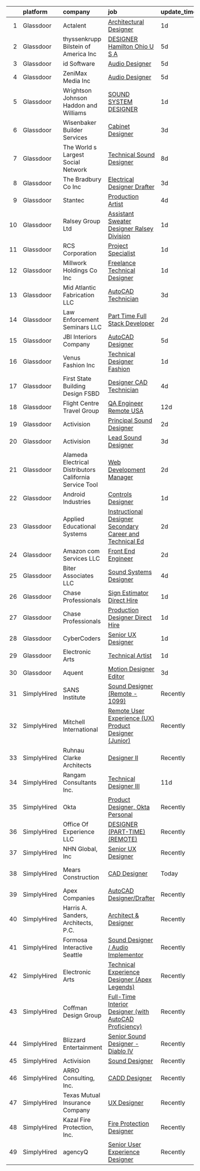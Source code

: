 

|    | platform    | company                                                   | job                                                                                                                                                                                                                                                                                                                                                                                                                                                                                                                                                                                                                                                                                                                                                                                                                                                                                                                                                                                                                                                                                                                                                                                                                                                                                                                                                                           | update_time   | location                  |
|---:|:------------|:----------------------------------------------------------|:------------------------------------------------------------------------------------------------------------------------------------------------------------------------------------------------------------------------------------------------------------------------------------------------------------------------------------------------------------------------------------------------------------------------------------------------------------------------------------------------------------------------------------------------------------------------------------------------------------------------------------------------------------------------------------------------------------------------------------------------------------------------------------------------------------------------------------------------------------------------------------------------------------------------------------------------------------------------------------------------------------------------------------------------------------------------------------------------------------------------------------------------------------------------------------------------------------------------------------------------------------------------------------------------------------------------------------------------------------------------------|:--------------|:--------------------------|
|  1 | Glassdoor   | Actalent                                                  | [Architectural Designer](https://www.glassdoor.com/partner/jobListing.htm?pos=112&ao=1110586&s=58&guid=000001819ec562f18621dd0c7aa220ae&src=GD_JOB_AD&t=SR&vt=w&ea=1&cs=1_6025b270&cb=1656226145440&jobListingId=1007962894117&cpc=47CFDC01B3F81FAC&jrtk=3-0-1g6fcaooqkhoo801-1g6fcaopairma800-ad431dc4e4bdfb07--6NYlbfkN0ChYVx_I3yfZ_JDY3EFoivtqvi_stwnZ_kRt8Dowt_l_d1ydueao4NE-oUleRJ4yhgo23-QWX8_WmMrbySXwgMoqKkplbQNahIhAcwK2WBd0OX02Q5XoSHEXkdzLXo58PKJBu_5owtkaAmEN9dtW22VGz6T11pEZSYJ_HtV0nQE9Z8C4Zec52KyHLjG4RGzvrRwxxCR11m24IM1rXLbkiNZLl_3ulJpfO_3DljtPdvm745GGFtDDq93qqsI-fXvf0WSF-v09hOMz1jTWxaVtk6mlRzvVKdqHbZIRUSaWxkc9ZyYNlc7_t9dyo4m2NfdBrLIMFkJQxBit7ccbBzwCq6Fe9WuXw6PiyM_ALS5CfI7Dxse4Ily16fmxlyXfvHsEKqCDCg_eVsJRwpM7GCAtIhQMoHh3ZV_KWRibIFj2HDkzJZqilYB5GCzQXJu0UOySx9eNUyfq1J42pAIqjek_bqiL4sJp1HeoL1GTvvThcRJqDYy_sK_llBSDXxLJJIhfTvyvxPcZePAMj0gEUpz2PHRArGsfQJQ3Gc3OD8MmzXgGcbIjrGNNOMt-mYiSAIs-0AOAQfFepPKlvbQOymN4LAZ0sKCZl7EwSJ8FyeUzVTCmYXe2EbJUk_-vX5acHmJS2Ka1LQrVHrcyuuPUc2JMLPHPiZ1fv3XDVXk3hxM4_KrGtiFBAWJqDFvH3WOBaiDZ0L5zOYKkWtX0w-prkXGP3QArG55GEh0ZVm_T-QpQEPynzxlqiwuEp17DljMf6Xac-2pevbm27gWvzfRouWNzJXWfXlUfXe5eWulZlYfjPL9PZd-2rSdm_lJObI3U_WC5wftCBL1O3K5Clnz7iL9pLuIYxU484_wHfBPVpX7RV-RelUmTOnJ1rTv2zOiUc8LB1nUMkRoMt67x8WkXX5pMSEaloy737LG-l4BB_ocbVejQQjz0M8e_GWKLYmQdPHG7F4dh6qh1h_JFYkccXiOBjga2dRmBWZqWpybQ0XKUFTkng%3D%3D) | 1d            | White Plains, NY          |
|  2 | Glassdoor   | thyssenkrupp Bilstein of America Inc                      | [DESIGNER   Hamilton  Ohio U S A ](https://www.glassdoor.com/partner/jobListing.htm?pos=108&ao=1110586&s=58&guid=000001819ec562f18621dd0c7aa220ae&src=GD_JOB_AD&t=SR&vt=w&cs=1_60043a2e&cb=1656226145439&jobListingId=1007951763032&cpc=8795CF9063CD573D&jrtk=3-0-1g6fcaooqkhoo801-1g6fcaopairma800-8d7c7f1b055ef9ed--6NYlbfkN0ClPgrPR15tYMAn0mnJZRyRx1JiFYBffn-OgYnf0xMlyfX00f5xXoqF8NzdwvtnbbY4SE0Zk0LTkmgeL7oYx1fWCxzeRHr08y0_LrUPE2Iaae__DqLtm6BIrvGPVPhypkdjuGkjgQ0IY55DozqlqGL0dqk-94eTLXiA7jQpXNRXVR8JXnsvn_zplqAIc6De6kVphR92xO1wxZKg9bvkDjfvlIXtDM2F-7XmUCICat_HJKLSL_hLVL0Dh3V4hvTBm_bikMW4OhinfEJSuMtI-3ZjS78-J2OxnI6Dmo3sM07vUilmVuu9_MULz_hkXe_hQ0v8J4408bkyQG3Oil03QfLNw0PryAOTbJ-gg10YkWv9KHUILN0ZwSX4ghLn4OBZjjmtqtsT7QbPl8iEVLyzg5tLrrr4Z6JaA0dHwSjySufxKHpg0Y24x1nEHLeNkrvSFWojvTK4QsPpzh-6fE_vyp-zYxySPCRdO4hBw5i5TQNPUhflX-oL7_jx7Nbdh1vR3exdos4GaxK_VbgllRbVXKYoirDCtEdbrkF-XkBkSnKMvz3IvhSKqsrgtUvb_c_4e24%3D)                                                                                                                                                                                                                                                                                                                                                                                                                                          | 5d            | Hamilton, OH              |
|  3 | Glassdoor   | id Software                                               | [Audio Designer](https://www.glassdoor.com/partner/jobListing.htm?pos=123&ao=1136043&s=58&guid=000001819ec562f18621dd0c7aa220ae&src=GD_JOB_AD&t=SR&vt=w&cs=1_2d814a4b&cb=1656226145441&jobListingId=1007951566564&jrtk=3-0-1g6fcaooqkhoo801-1g6fcaopairma800-1d16e9cbfe861356-)                                                                                                                                                                                                                                                                                                                                                                                                                                                                                                                                                                                                                                                                                                                                                                                                                                                                                                                                                                                                                                                                                               | 5d            | Dallas, TX                |
|  4 | Glassdoor   | ZeniMax Media Inc                                         | [Audio Designer](https://www.glassdoor.com/partner/jobListing.htm?pos=121&ao=1136043&s=58&guid=000001819ec562f18621dd0c7aa220ae&src=GD_JOB_AD&t=SR&vt=w&cs=1_6e27d68a&cb=1656226145441&jobListingId=1007952605702&jrtk=3-0-1g6fcaooqkhoo801-1g6fcaopairma800-25d1097e1aec9875-)                                                                                                                                                                                                                                                                                                                                                                                                                                                                                                                                                                                                                                                                                                                                                                                                                                                                                                                                                                                                                                                                                               | 5d            | Dallas, TX                |
|  5 | Glassdoor   | Wrightson  Johnson  Haddon  and Williams                  | [SOUND SYSTEM DESIGNER](https://www.glassdoor.com/partner/jobListing.htm?pos=125&ao=1136043&s=58&guid=000001819ec562f18621dd0c7aa220ae&src=GD_JOB_AD&t=SR&vt=w&cs=1_283381ab&cb=1656226145441&jobListingId=1007962381714&jrtk=3-0-1g6fcaooqkhoo801-1g6fcaopairma800-6110ea715b90cdb8-)                                                                                                                                                                                                                                                                                                                                                                                                                                                                                                                                                                                                                                                                                                                                                                                                                                                                                                                                                                                                                                                                                        | 1d            | Denver, CO                |
|  6 | Glassdoor   | Wisenbaker Builder Services                               | [Cabinet Designer](https://www.glassdoor.com/partner/jobListing.htm?pos=101&ao=1110586&s=58&guid=000001819ec562f18621dd0c7aa220ae&src=GD_JOB_AD&t=SR&vt=w&ea=1&cs=1_e11ce060&cb=1656226145438&jobListingId=1007958107842&cpc=3D7339FAFDA18A59&jrtk=3-0-1g6fcaooqkhoo801-1g6fcaopairma800-fbf9ac168792f907--6NYlbfkN0AfdctwH8QMi70EKpud722LjwjaWjpmo3PrRvgRlykpYDAw2vATWZP6A19nMUUX0qSuYiS31X2aITqqNNjVC_NSvhuwCsEM8q_osoCbMSQRo0TTN2k_wW9yAB5JsM3GIinXbzmloLS_UxO0F5kz2-Tn96WKobZkfN3BZhjxMd-aEN-2jkKUjgXPSRG0rLGQmtWmfrF5-mv6R5IXivUKOZQPf7kXswZZTFvze2YtG8F9TNbhAllciRqrplGnEQSsmRCE86LB4GUCIlAfUP0mGzdjBVCvnVkVOe41ClsKQxFEzWLGb_jqnAoQ_VVg8iHtaHdDY9PDGdVsZjihTj5S2v-TL4pO_reDQUb7pJE1ziU8gaow5lESIGg_P3cVXgNX05s3qDSMxqq_h5BBUYoA2ox_7eDZ6T95wnyRBCgia98Z9-05ceKpdv6_Bt0o1JNUruSejyQEDYfoea7NQTSO2fsxgNJx_6j2zzrRgUvpYH8kg7_pM9YjjVh1Yih6Yuta4GeOZxHWNbDpeu4I4SNOI70chhocKRcflRs1LXOU5nzmwO0Ojxc7XikbMkGcw5mVSBk%3D)                                                                                                                                                                                                                                                                                                                                                                                                                                                     | 3d            | Austin, TX                |
|  7 | Glassdoor   | The World s Largest Social Network                        | [Technical Sound Designer](https://www.glassdoor.com/partner/jobListing.htm?pos=105&ao=1110586&s=58&guid=000001819ec562f18621dd0c7aa220ae&src=GD_JOB_AD&t=SR&vt=w&cs=1_2568d69c&cb=1656226145439&jobListingId=1007947529086&cpc=FB7E4A1762AE5BEC&jrtk=3-0-1g6fcaooqkhoo801-1g6fcaopairma800-0744d230c875cf78--6NYlbfkN0DSgjPPcnEdvoK3uuxfISLALE6pB1FR7YSHOr_tSg5_QGIhoz_2VqUepdcKLBLI_zSML46FpfmYSxTGgOzmUahEoODxPVUo0o8oN6EbXFUnNevE6Ugycwzlx08XJAEINrIwjIcQFWWLNtfPqYEjgCiMaS-58kIVn7T5-5KBI80HdQBRJ_rlpw4v_NJSsTY1QpUEvZhg3YByeXdukIreJGGLM1PoE1vjDjph7ofOnqJKLwvgi5nWqctkdBZQlVXnKKU1abckpYaW-wgaQLjFnoiT228RyogPzSJHvbIxt-JshkO287EHriemdFIWqo1rNO4m5PYEVR2bl90SzSSQK8fPI1eHGxIgJOLK5gQOX1TZtPX_7k6q2FTyc7i4DXtsmSPCsxirtUHl30kUUw14JEn4PAmpCIgnOaASWqG281h-SBzzbi7FPDllLMo-yw8w9g3TRNd--y7ukN6c_LTqTYqiyL5pbNGQhpVPvPKCUtdjFQ6kRD8G40xBaH59X2sShxfueREDm_2pX0OXBzhzw9KokPJ9aSz6H7gasw2BeAPlzA-CXgcp0c-sxS2b5si3jlyZ-NE6kN1Uug%3D%3D)                                                                                                                                                                                                                                                                                                                                                                                                                                    | 8d            | Los Angeles, CA           |
|  8 | Glassdoor   | The Bradbury Co   Inc                                     | [Electrical Designer Drafter](https://www.glassdoor.com/partner/jobListing.htm?pos=103&ao=1110586&s=58&guid=000001819ec562f18621dd0c7aa220ae&src=GD_JOB_AD&t=SR&vt=w&ea=1&cs=1_f68990e3&cb=1656226145439&jobListingId=1007956726594&cpc=50476A1586988603&jrtk=3-0-1g6fcaooqkhoo801-1g6fcaopairma800-39e046de4ee2d710--6NYlbfkN0BjHmhLn7ElZxmSne6eM827gr0-rePGvg2ZgmKk3-9pP7EQXNvLFLqgnwpj4GyLNmQZDjzmiIwejCk-nZEp7GF8uO8_sO_oZcapBLSVBj8OgdesoismoSAttlDn1EPCoJ7ZmW-Y44JaEBw5vL_Jf1gTVPZlb9Dx_8uRwsufpUkP4WSjT0X6O25vMUlpETa1uF2tFskKYeyyh1_cj3uOJjzNVZECLala71dXYiLPojRMzn97s63EQbRVn71GVharltN-pijYHDPWejrhtmtgSjkF4VzDtnP1F41VJ62Drdx4KmXVMM6vQwPDgvXSVUVXDLV-FN_ApsGaLOY1TNpfGg9dzfFuqVzp-I59AJKjowWFqAbVN-EcQUSDlK2jZwi_466lUNBW16hM4G1Gn1YYQd6CIduW189xEiW_-9Zyxtr6Z7nHAJmtJLB2Dn4wmzhhXqobBmmPMFUXZx4DwX9W2CLEA2XA02QTTgQqSq1ScYyo_2FfQSAwDlkouRmTqIlX_rgZBnpdUvp5oA%3D%3D)                                                                                                                                                                                                                                                                                                                                                                                                                                                                                            | 3d            | Wichita, KS               |
|  9 | Glassdoor   | Stantec                                                   | [Production Artist](https://www.glassdoor.com/partner/jobListing.htm?pos=126&ao=1136043&s=58&guid=000001819ec562f18621dd0c7aa220ae&src=GD_JOB_AD&t=SR&vt=w&cs=1_d3beb8fe&cb=1656226145441&jobListingId=1007955851244&jrtk=3-0-1g6fcaooqkhoo801-1g6fcaopairma800-578b939c0d6b984e-)                                                                                                                                                                                                                                                                                                                                                                                                                                                                                                                                                                                                                                                                                                                                                                                                                                                                                                                                                                                                                                                                                            | 4d            | Philadelphia, PA          |
| 10 | Glassdoor   | Ralsey Group Ltd                                          | [Assistant Sweater Designer   Ralsey Division](https://www.glassdoor.com/partner/jobListing.htm?pos=119&ao=1136043&s=58&guid=000001819ec562f18621dd0c7aa220ae&src=GD_JOB_AD&t=SR&vt=w&cs=1_972ef8ab&cb=1656226145441&jobListingId=1007962530140&jrtk=3-0-1g6fcaooqkhoo801-1g6fcaopairma800-687a312d99a313b9-)                                                                                                                                                                                                                                                                                                                                                                                                                                                                                                                                                                                                                                                                                                                                                                                                                                                                                                                                                                                                                                                                 | 1d            | New York, NY              |
| 11 | Glassdoor   | RCS Corporation                                           | [Project Specialist](https://www.glassdoor.com/partner/jobListing.htm?pos=113&ao=1110586&s=58&guid=000001819ec562f18621dd0c7aa220ae&src=GD_JOB_AD&t=SR&vt=w&ea=1&cs=1_14370245&cb=1656226145440&jobListingId=1007961384302&cpc=4F748F1840550ABC&jrtk=3-0-1g6fcaooqkhoo801-1g6fcaopairma800-2e733aea1abcd18d--6NYlbfkN0Ap6wMFXUUZlk7_bcngHGlPSO8u_zKMOa3H7Zjjw43xN16ylzgw0FVAuo3Y24qqXJVPKvyr0yBG_IrcvCy_CzOsmmFsIuuqmfqJwGDrzVU3YzEzQlTmxI-Hl_BJGbk4UeVhH_7B2pIJdN-h8Je08T7jrGEWMGkn_de_4wef54D64J2PH3I5oknloiHaDOwXQS-r9LY3QKvv1r4BhxN7Lpj5DxfqASP2Vi3sGVf4SfjpAyfhRsIHQ07X4Rf0mFiVYCTZQt90geaRyurWY8Abi_O-A-4-FS6q4JmX9z-kMwum2ELsn1u24eh1oHygbTjXqeg9GCaYWQXZijdFgRYzg-ix3B4vuCsQYmRLa5-CUu7yIsHKkCByP5aqvIO3GkGqMK77caa4jgMvoNkPXBQNAZshqlopNSvBihN9UBieNXu_qqeD73JqoWRiYn8boSXvTk8Fic4l4XOfbROu73PjzjzjM2ZOJNTMYJVwjMwSM5GkAIAHi86ZZC_PMeEkcWir201CEKhj5qd4x4oIlmb3j5MQ)                                                                                                                                                                                                                                                                                                                                                                                                                                                                                                 | 1d            | Denver, CO                |
| 12 | Glassdoor   | Millwork Holdings Co   Inc                                | [Freelance Technical Designer](https://www.glassdoor.com/partner/jobListing.htm?pos=117&ao=1136043&s=58&guid=000001819ec562f18621dd0c7aa220ae&src=GD_JOB_AD&t=SR&vt=w&cs=1_f18064c3&cb=1656226145440&jobListingId=1007962529984&jrtk=3-0-1g6fcaooqkhoo801-1g6fcaopairma800-48a12b68602a5ab1-)                                                                                                                                                                                                                                                                                                                                                                                                                                                                                                                                                                                                                                                                                                                                                                                                                                                                                                                                                                                                                                                                                 | 1d            | New York, NY              |
| 13 | Glassdoor   | Mid Atlantic Fabrication LLC                              | [AutoCAD Technician](https://www.glassdoor.com/partner/jobListing.htm?pos=104&ao=1110586&s=58&guid=000001819ec562f18621dd0c7aa220ae&src=GD_JOB_AD&t=SR&vt=w&ea=1&cs=1_3c2f7530&cb=1656226145439&jobListingId=1007956753637&cpc=DB3A3A67F9161FF1&jrtk=3-0-1g6fcaooqkhoo801-1g6fcaopairma800-f434c60cdc1a1ccf--6NYlbfkN0BBZobATexh8AdPDwutTXyXTUR51QuY7t2KlYi3YTIKpMVh28N1uHiKqjJtZnzV-Pt9zLEK4Vg_GUXY9hevquHzYJW1Z5pftjzSLvcFCyG-IQodDzLezFgmKnsv42XHAV7rFRVjow6IzDk9QrTaEjwpIoBYcBBSDFxQ-shsrYt4H8yZ5M1ZTyHZ4TauidYyfpgS6ZOM1njVIZOpuaRzSrMscFgTmqwzUxXh_Ydc-VW9wRkCAF0H-PrDtCpqvmB6VMipqhCUqE5-VaPOHBXfE8nO52OWYmID3y9pIp9mFyXHlQh3o-GoXRB5Dxbw8CMEa9DwsJ35s3puAqGPU-HiIVzsnMx2Iu4P8s50zetfgs-V_kWOjGtcqFMSdXzolAHton-Vtdtoo1TuT2M74AUw7PA_KcdLF4SoWUfEHK7fP8DX8A3HpK5GqvitAEYXqOrfWmPAtELseTET3lqQ0p2eTvSWIxfk-0y2xsPnTs7k1ZKjXZPucXx1D3VmdcW8J2F2Lsw%3D)                                                                                                                                                                                                                                                                                                                                                                                                                                                                                                                   | 3d            | Fairmont, WV              |
| 14 | Glassdoor   | Law Enforcement Seminars LLC                              | [Part Time Full Stack Developer](https://www.glassdoor.com/partner/jobListing.htm?pos=128&ao=1136043&s=58&guid=000001819ec562f18621dd0c7aa220ae&src=GD_JOB_AD&t=SR&vt=w&ea=1&cs=1_f884e10d&cb=1656226145446&jobListingId=1007959210326&jrtk=3-0-1g6fcaooqkhoo801-1g6fcaopairma800-f411c849a3a94cee-)                                                                                                                                                                                                                                                                                                                                                                                                                                                                                                                                                                                                                                                                                                                                                                                                                                                                                                                                                                                                                                                                          | 2d            | Remote                    |
| 15 | Glassdoor   | JBI Interiors Company                                     | [AutoCAD Designer](https://www.glassdoor.com/partner/jobListing.htm?pos=122&ao=1136043&s=58&guid=000001819ec562f18621dd0c7aa220ae&src=GD_JOB_AD&t=SR&vt=w&ea=1&cs=1_974f75ef&cb=1656226145441&jobListingId=1007951030498&jrtk=3-0-1g6fcaooqkhoo801-1g6fcaopairma800-df0ca088a5d4e892-)                                                                                                                                                                                                                                                                                                                                                                                                                                                                                                                                                                                                                                                                                                                                                                                                                                                                                                                                                                                                                                                                                        | 5d            | Long Beach, CA            |
| 16 | Glassdoor   | Venus Fashion Inc                                         | [Technical Designer   Fashion](https://www.glassdoor.com/partner/jobListing.htm?pos=127&ao=1136043&s=58&guid=000001819ec562f18621dd0c7aa220ae&src=GD_JOB_AD&t=SR&vt=w&ea=1&cs=1_2ff5c5ea&cb=1656226145441&jobListingId=1007962720800&jrtk=3-0-1g6fcaooqkhoo801-1g6fcaopairma800-795610a5cf2cfedc-)                                                                                                                                                                                                                                                                                                                                                                                                                                                                                                                                                                                                                                                                                                                                                                                                                                                                                                                                                                                                                                                                            | 1d            | Jacksonville, FL          |
| 17 | Glassdoor   | First State Building   Design  FSBD                       | [Designer   CAD Technician](https://www.glassdoor.com/partner/jobListing.htm?pos=102&ao=1110586&s=58&guid=000001819ec562f18621dd0c7aa220ae&src=GD_JOB_AD&t=SR&vt=w&ea=1&cs=1_9bfb8c7e&cb=1656226145438&jobListingId=1007954357538&cpc=8DF5DC7CA76183CF&jrtk=3-0-1g6fcaooqkhoo801-1g6fcaopairma800-38ff4deb1f673bbc--6NYlbfkN0BBGG9LMNqL16EzDx9S3nKk4b6IwprgSJginr0DZD_oW7ho21L0tWfaYmkmreJr3d1LTW10e6_XBH1ImW-JWzJn0HOYKHqbeQlflqLDJGUKELncdJ1Apxo2wyKXkxRrK6slto73AyKRtTmCr7_c854KHa1SK-gY70hOHYvJD1_5bvTSzDZ3CgE_PnlDr1GUkxFLF2Wdapt7ZSTRm1Z-UAnKwNJ3BZcd07Ys7xCwgU_TD3EUHHCULrS3OfH_-YiiJFgktcQvzcYAzjsqvMQma4g8PTpVW4tbJb_LBLn3eiMU9kIpoZd076tJFSjVWWdC4IS9GPQAyDvBTtgZ_2LYNuV-lnHVTq8jgL9K0lMQHaCBTb3uGOTNzgaw-JdYU88tJekMgyr6iNWA8xd-hUJIh5VKQJkaw57dVYx9AGGiTHgp2LyxC_4EF3085L0DVRappVHmAl9fauC_m_1J4NW6pI_Rc6q9NM7GHphgctNWnJYpYEqK3ZrFCi64kc29vZITVilPCKrs-tw0BIMacRYIjHQW)                                                                                                                                                                                                                                                                                                                                                                                                                                                                                          | 4d            | Chadds Ford, PA           |
| 18 | Glassdoor   | Flight Centre Travel Group                                | [QA Engineer   Remote  USA](https://www.glassdoor.com/partner/jobListing.htm?pos=109&ao=1110586&s=58&guid=000001819ec562f18621dd0c7aa220ae&src=GD_JOB_AD&t=SR&vt=w&cs=1_91bccf7b&cb=1656226145439&jobListingId=1007937004583&cpc=47CFDC01B3F81FAC&jrtk=3-0-1g6fcaooqkhoo801-1g6fcaopairma800-e3f31c79b3791ea8--6NYlbfkN0Dq7qPB-BUOT8Prf7tf9oqq_Jnqv4qEOhMuUzr9XeuSc53wFjTOjYufv7Y2oPDBItIlcsTwjYvcRGA9qF3WsVQ6DGS-YDLtGSqu1HEcAMl_lmwQAbBTyk9Ta8jLIlZhSmPMoU6jLe5yK0SPFzSG9i0bp085LVb8aOSA2UmInbXx3vocwziMm-pcRGCWyA0o80kAoLbXluQRqsbguCTo4Dafpwd5f13b02B2sJGYihFA5mXgz6MDS0njrtPljN89RaZ7pFMdTu6s0TXn6fXxcDaR01Uqe_rW8o2RdpacVV3lpxkw_218ZBoTgLUW3IYwlZELjB-mxg8n1b1R1SP9a3qzxsOKxqUQxhYJrwAezyMloySkiO21xxTl81Nq_AYL-loj8cMJj88k-hn_HmITUxQJS1d1RGkMhTdwy-9PhR6MIAW15EaDH7-Gt-xQLi1IZgu97Wz8vD6Ulk5W_IPZY_6OxLWJ91F9hoWkbFspbKd6gPc-SaJJTwQzbodgrySEzaBNUdFi4o-5HA%3D%3D)                                                                                                                                                                                                                                                                                                                                                                                                                                                                                                   | 12d           | Remote                    |
| 19 | Glassdoor   | Activision                                                | [Principal Sound Designer](https://www.glassdoor.com/partner/jobListing.htm?pos=124&ao=1136043&s=58&guid=000001819ec562f18621dd0c7aa220ae&src=GD_JOB_AD&t=SR&vt=w&cs=1_be56978c&cb=1656226145441&jobListingId=1007960228726&jrtk=3-0-1g6fcaooqkhoo801-1g6fcaopairma800-1f66d48a6033ba86-)                                                                                                                                                                                                                                                                                                                                                                                                                                                                                                                                                                                                                                                                                                                                                                                                                                                                                                                                                                                                                                                                                     | 2d            | Foster City, CA           |
| 20 | Glassdoor   | Activision                                                | [Lead Sound Designer](https://www.glassdoor.com/partner/jobListing.htm?pos=118&ao=1136043&s=58&guid=000001819ec562f18621dd0c7aa220ae&src=GD_JOB_AD&t=SR&vt=w&cs=1_5b6ffe6b&cb=1656226145440&jobListingId=1007958272321&jrtk=3-0-1g6fcaooqkhoo801-1g6fcaopairma800-7843e4f95607d2a3-)                                                                                                                                                                                                                                                                                                                                                                                                                                                                                                                                                                                                                                                                                                                                                                                                                                                                                                                                                                                                                                                                                          | 3d            | Foster City, CA           |
| 21 | Glassdoor   | Alameda Electrical Distributors   California Service Tool | [Web Development Manager](https://www.glassdoor.com/partner/jobListing.htm?pos=106&ao=1110586&s=58&guid=000001819ec562f18621dd0c7aa220ae&src=GD_JOB_AD&t=SR&vt=w&ea=1&cs=1_aad94d55&cb=1656226145439&jobListingId=1007960812487&cpc=88C71AD61D38E582&jrtk=3-0-1g6fcaooqkhoo801-1g6fcaopairma800-09e6b4c8691118d0--6NYlbfkN0BtiBFi5YjP9ZVgmQsnln4xr0GV7s8VhvV0dPSb0dDBpXw6uwwkW4lKvYYEOzLtsqbpgIwa1e3hIN8WFHN_QhWpcTTt7I0VUEU0TxTI7YFXmR6-xEcWoe5xz-GY78L_jmqYyRue8so5yUoS5oY6FlFtAqLdqdgOaE6KwRvjXOE_nSBcChgXETbTu864PvxX_Wi0QiPccIBdYFZYeoexabL5zJGUmsN9_2uke6oCCykxUQfvR0QsGLIjHo-0CJrbqQsi8VuUaaON_ONdnMOLviVuD1Bil7ls43hz1Y8NKrq5fHnvgyxbK9nei8OVoRt0KlQvzPt9c6_R2dzRngnocDIlGmWXfPlUvyNsTTSwDy-eY5-hRLGJAU_IByOJU3583ITDtSf_RjBXxjDqTXb-0pk1n7gefuR5vx5EYUj2FWf2eZEncHjqn4g0-KNfJIccbUgzLu8UP5mq7uxN1ZOyxh3bSQ4mA20iUtPI5kqBMa1Zj9H57oCvrIaKy2kt1teMTmtJPlYzqiHNM_dbgFBUi2rDBIhIQPME54HlWnbbMD5WYA%3D%3D)                                                                                                                                                                                                                                                                                                                                                                                                                                                                | 2d            | Hayward, CA               |
| 22 | Glassdoor   | Android Industries                                        | [Controls Designer](https://www.glassdoor.com/partner/jobListing.htm?pos=130&ao=1136043&s=58&guid=000001819ec562f18621dd0c7aa220ae&src=GD_JOB_AD&t=SR&vt=w&ea=1&cs=1_6cd48912&cb=1656226145446&jobListingId=1007961917197&jrtk=3-0-1g6fcaooqkhoo801-1g6fcaopairma800-e5e6061a20a7e3c5-)                                                                                                                                                                                                                                                                                                                                                                                                                                                                                                                                                                                                                                                                                                                                                                                                                                                                                                                                                                                                                                                                                       | 1d            | Remote                    |
| 23 | Glassdoor   | Applied Educational Systems                               | [Instructional Designer  Secondary Career and Technical Ed](https://www.glassdoor.com/partner/jobListing.htm?pos=114&ao=1110586&s=58&guid=000001819ec562f18621dd0c7aa220ae&src=GD_JOB_AD&t=SR&vt=w&ea=1&cs=1_2db4063a&cb=1656226145440&jobListingId=1007959340677&cpc=AC285F3A3ECA6BB0&jrtk=3-0-1g6fcaooqkhoo801-1g6fcaopairma800-04e537e414d8ae29--6NYlbfkN0B77IjMi85O3fSRyFRx7hF5ozgaDuf9JHo1-2f8PsCqNokxCrqRnpOKb5au8FRS-lf-d0V6bURXZN7OU74LuluA1n2bodzJki9KCdB82nuo-QI5G9ZYsSK6oejTJszLCq-aoYNZigF2x3N00IoqXw2MiQ8nk3fjnAREK9bkrbVsl2bH9-9CACQ-Gxkfd2L2Cby3G20w6Gv6qudwmcJWnjcjDUs-iiIn937a0qae_ce8fBzF3VvyUKCQM6RcZY9th-v8OgncJWpLyBgLjRg8Hm2U4akfNV2akEbDFG6_fe2Mai-dCqBScou0Y22aFZPu0R9qJX9a9N8w2BfNyFlmSGD_0TYm0I-a9Dc4RQDFHSFB-QNLj7VeH8T0aj8MNSWQqi2QxNzJDAGAoE0LaMKnXD_O-etQJnUzphudPVYSORttlPfM7NaAk6c0nT4IPVUfSlSJqrRvZ0tnS6iYpofkYQBIKlGU-XNHFQ2Wp1x7sEzba_Q9JMHZ7zY58q95bj8luC4%3D)                                                                                                                                                                                                                                                                                                                                                                                                                                                                            | 2d            | Remote                    |
| 24 | Glassdoor   | Amazon com Services LLC                                   | [Front End Engineer](https://www.glassdoor.com/partner/jobListing.htm?pos=129&ao=1136043&s=58&guid=000001819ec562f18621dd0c7aa220ae&src=GD_JOB_AD&t=SR&vt=w&cs=1_a1a37767&cb=1656226145446&jobListingId=1007959972035&jrtk=3-0-1g6fcaooqkhoo801-1g6fcaopairma800-a2e155045661c217-)                                                                                                                                                                                                                                                                                                                                                                                                                                                                                                                                                                                                                                                                                                                                                                                                                                                                                                                                                                                                                                                                                           | 2d            | Remote                    |
| 25 | Glassdoor   | Biter   Associates  LLC                                   | [Sound Systems Designer](https://www.glassdoor.com/partner/jobListing.htm?pos=107&ao=1110586&s=58&guid=000001819ec562f18621dd0c7aa220ae&src=GD_JOB_AD&t=SR&vt=w&ea=1&cs=1_2f0c8491&cb=1656226145439&jobListingId=1007955455603&cpc=DE56C24FF6DEC286&jrtk=3-0-1g6fcaooqkhoo801-1g6fcaopairma800-d31702fc584edebc--6NYlbfkN0Cii1BkCmuTkYhCe1n7tdf96rlEXZyahD0EQGX4UxkzWOhUZ7vCuYiyO9WaPnT0De4NyWeeIW-REDdA3pHtEyItIGJr6NPsgl8nU-hkeFl6J2d-Kt37rarTSCDmicJiJ6zR7eNrGxSgYYR1BQLtAhRrBNco_hGdgh6cmleOnLMs7jyb5vxDDokVGBYAVeLioR0eZBIvlxxm1yTrOQXfLdJ7p0KDrfDP-KnQ_y-2CTMEzHD05M8iFC_VieGzUOvZ-5RP05Myvskk7UMXF2H5tmT6M8lQS3vGeP2Jv_IyzkILlIctH1EX0SDan0tY_SuEUZHphjQIpE8VsBY_FebdZUv0K7k6v06kj_MEpq_qc9zFyhEDw0JeHq6W4Ert3SxOxs9oJhCb3apUKotUyV8zJ_nH0j4Jgr0yOuENky72iE7iLuYWCfjURYm0vlHL22dLb1p1qeG-DsTVCZN_uWRvwirNuvQOgh5Knxw7PLnchkEPaTr7gMTH99R2VDpu9yKL2a_tvdR-QsosqQ%3D%3D)                                                                                                                                                                                                                                                                                                                                                                                                                                                                                                 | 4d            | Addison, TX               |
| 26 | Glassdoor   | Chase Professionals                                       | [Sign Estimator  Direct Hire ](https://www.glassdoor.com/partner/jobListing.htm?pos=116&ao=1110586&s=58&guid=000001819ec562f18621dd0c7aa220ae&src=GD_JOB_AD&t=SR&vt=w&ea=1&cs=1_76617e4c&cb=1656226145441&jobListingId=1007962286571&cpc=F41FEAB56D215062&jrtk=3-0-1g6fcaooqkhoo801-1g6fcaopairma800-18b79be911164ffb--6NYlbfkN0BxclAmqT38RfGsSQF9ZwwZA5XuarZhQwJ9ujjtRR8pUK44shZPJCyyodDUJaL_pkut59MCWwN6-Y-gw5DS2N4BRlRP0WMK6-JuMU0zK7Esuj-XocSJX0-1ag2Ft-wrYO0zp85QrYdU6z0n936FOE3DHmfGZcCoyfYZh6JW60nk3dUXUgkF82HmzcIdgdcUoXNY7HZJUBMetFtErhy7rKxhQhNOuliMzBv8iPf_7h_pLAsPKl9dQ2sB-TRRKgl8LFms5tj_QW6NmkKvvTlhgFVaY4NoDqvmzz1v_S4x8PD2B37oF-dzGzTVNKqFiW9zCZOUS-fwseFCptFiooUqRSo1hVU5A8Q9nmWSdF1LOcmp403Up9nfO_319_ztMevPqIrxsVpKtuWeGw-nBuuRn9IA3nDLQ8Ei0hlTLoWJqrU9XFUAT4mymATzddhrlQcnljDCtFO8iG-AumEVKoQh4nab8jflAdfPeRbfvNRdUhRL8UKLh59QPaCDW3HU5snAoQ2KFKpYimIUcl3OiEwLCf5RxWUgXRrIOStyrcWfMCTamVO-J0Hagm_-8M3uIDsEiMkY3YgmM1gL1lpS1kyMrZDpKVZ3V7MunKRl2zhB4yG4ZHPnKQsEphmq9uTc9V84uAM-5BNCCV9qX2ObC0fD5nQtHs1RmqcGUYwteYa-PBaa3w%3D%3D)                                                                                                                                                                                                                                                                                                                           | 1d            | Douglasville, GA          |
| 27 | Glassdoor   | Chase Professionals                                       | [Production Designer  Direct Hire ](https://www.glassdoor.com/partner/jobListing.htm?pos=110&ao=1110586&s=58&guid=000001819ec562f18621dd0c7aa220ae&src=GD_JOB_AD&t=SR&vt=w&ea=1&cs=1_8aa98c23&cb=1656226145440&jobListingId=1007962286651&cpc=AC285F3A3ECA6BB0&jrtk=3-0-1g6fcaooqkhoo801-1g6fcaopairma800-029b21571b4fee9d--6NYlbfkN0BxclAmqT38RfGsSQF9ZwwZA5XuarZhQwJ9ujjtRR8pUK44shZPJCyyodDUJaL_pkut59MCWwN6-WLe5PnVadKMXjwJsSaiUnGfSd5gpopCjEHAFpqroS7YRTIJ7Q2WsvanAyzb4fFne_wYX5KMizPD7YG8AGqYJ5QcmX9xkH0yVPh9_ZqlkaS54HfHpPpQz3ez36dp38p6Nz7xvALybUYsWQ1iqDqszGIlpVQD70Ihmrb0vCMC4KIlKIwsTPwQJWKAJVk61N3qNFq35NnyZdbvOn49-J_MFqUj-I0rliaYCcCqnEHpbNyz50cuVptrndAU-CaC-5S9AgPw5TKUSNo2BOFv4m3DGKsuMuGKWJAscbrtiJzOTQYDxwrAiUcmdGBvyGb1K-GO-mCTY5coQHU_jAxPAVjLKW_Py-c7NkddFW_jK3yHRXCUA98MIpmUd3rx__Euk5bHgMqV0onlve7qksu5-gDydwloYuJOkzn8Nrk9BVeIofGnT7X94epKwB0e1GDr4XAWEuTnBj6-6aqL0s2ieqpHTd2zKQqZ-B2stIFRNfijQE0iH61m4xFeRRLDPUZgnmrwECtfpoqVvWG0MXZ09hPBCrxE80RBD87KOiBMoit2wlXmIrh-KIFKN1QcTkByix3JprftDeNbkq5BCftViqAMKO4mNdemM78JCA%3D%3D)                                                                                                                                                                                                                                                                                                                      | 1d            | Douglasville, GA          |
| 28 | Glassdoor   | CyberCoders                                               | [Senior UX Designer](https://www.glassdoor.com/partner/jobListing.htm?pos=115&ao=1110586&s=58&guid=000001819ec562f18621dd0c7aa220ae&src=GD_JOB_AD&t=SR&vt=w&ea=1&cs=1_ac02eb6f&cb=1656226145441&jobListingId=1007961845329&cpc=6FC5BA77C9A4CD78&jrtk=3-0-1g6fcaooqkhoo801-1g6fcaopairma800-6b427133ac1a2ae6--6NYlbfkN0CpFJQzrgRR8WqXWK1qKKEqALWJw739KlKqr2H-MSI4eoBlI4EFrmor2FYZMP3muM0W6rpgTSUqoYvUo_KAzG0fKt3kQiINd0_bfhKyARKGSJK09mX0GF0rdzYV4O55X6UiVauRVFZipXcOtVaYgx_AdZl14snPsWgWk4yo_EKOZoc0w_B_kV6UXrh03YbfVqug8x-U6RAAwp4fauyClprqLAouO5MzGVXO0ryyY8HHpgSkRlIOeyu3fK2vVf1j_cJGQO6I5z05KrKzp6Jm2MlisIj13GOfMUqA6lxO5AoTlv4InBpZOCQqgYvpl2SqXwkOjKikBpJ9Rv90aGDb5J6bj8vrZS3jxC-k_uYjBg-9AjnbBdjaAKkhkXn4W1e8jQ7jkbe0vopfUHSB9rOdnV0k3Lqzs6G96BBFAcNburzJAmKqVwwidEu8FItIRUphGI0HBDp6QvaA9LJCA7cYbspmqcXwasLeSjUAICQTwCFZUzkmQzvmEaNicpcA-np4lPQvd0HW211qsOPqNWms6sERwYrU1Gb3-xy5ejoQTHqINSUEcliL5ZgXGSw7k0HCISwfX97mjv3Jxzsh-cezhfvqAxF4_JvBFI0AQvsCvlUky54ITb_wjhqA55N2VXsR6Si2S2KNZf6dUAgLzZ_5o9C7aUmOofloh-SKxzKyGqyYnajBebXTvkkrHMHOhejgxXySM9fB1rli4AIwDEkq2aCYxrVnWJficXY8vRCD4-Kpw9npGYuSdmLwET652-mfGfRSUGfQs8-atSAHRcuB5ypNuKgbOYEVzwFY3z68Fi4TPBQELuJMg4JCwZ2p3KwjNNW6OLjc9JcrmLAvWvggmI1-xvOzA4BN99XcP92oIImR14PMyO-HRFBfezISBTn33zdn8pbepPVJ6hvItmWJjtZbKy5ufZIW7Yl9B35OEPxGphTE3iFQV-l9IPTdVcZXG1uSoJO07jeOil6ogwp6oFg72sednbmgGKo%3D)                   | 1d            | Los Angeles, CA           |
| 29 | Glassdoor   | Electronic Arts                                           | [Technical Artist](https://www.glassdoor.com/partner/jobListing.htm?pos=120&ao=1136043&s=58&guid=000001819ec562f18621dd0c7aa220ae&src=GD_JOB_AD&t=SR&vt=w&cs=1_e22c4d5f&cb=1656226145441&jobListingId=1007962201936&jrtk=3-0-1g6fcaooqkhoo801-1g6fcaopairma800-68fa0d300b7f8fec-)                                                                                                                                                                                                                                                                                                                                                                                                                                                                                                                                                                                                                                                                                                                                                                                                                                                                                                                                                                                                                                                                                             | 1d            | Los Angeles, CA           |
| 30 | Glassdoor   | Aquent                                                    | [Motion Designer   Editor](https://www.glassdoor.com/partner/jobListing.htm?pos=111&ao=1110586&s=58&guid=000001819ec562f18621dd0c7aa220ae&src=GD_JOB_AD&t=SR&vt=w&cs=1_7313b86a&cb=1656226145440&jobListingId=1007957689611&cpc=FA84DF7EA1EC2398&jrtk=3-0-1g6fcaooqkhoo801-1g6fcaopairma800-16b86e3e1be9130a--6NYlbfkN0DMrcEu7yrtATojKJA7cEzGQ3FdRGWLh0CZQInL4ECGI9gD0Wolx9R2v-Aex0-GK07mjnf4vkaTQwRXpTA5Lj9UV5NMe47z1tLasJJl6mv3lDqMc_AFJxAy9AtnyIJnD_8HSHbaXAFXmzqOtN1VgqgEjk1K6ijcKRa7B4nU7to8VLnTY_xNPAeonpgqOgzWNB5j02U-tO2xAyJf8JT12Hi9x90qpfQrxsEX2TMOicm5l4uoPdLSxyO1na7tjRVTy34v7F56mSO7lJ5TxtJekaiHSpOEv2UOIsuq8UYol7b8uA-GiGHD61Yg9JlGCUlQy3qcb3k_ZyGBMpfJqL8NNhJs6tQbB_T4ALR1PKWnzpZsGVDZjGkHOJRG5yFTJ8u1_xqeJeLXkB-WuLn0uKfJZBMtQE9lyklUd0Hjm5Dzwjbwx2uYXsaqMmllUdcV_cF-efBZfxseQyVz6g%3D%3D)                                                                                                                                                                                                                                                                                                                                                                                                                                                                                                                                                                    | 3d            | New York, NY              |
| 31 | SimplyHired | SANS Institute                                            | [Sound Designer (Remote - 1099)](https://www.simplyhired.com/job/l5XtJmV5Za5NPAoCY67pJ8osv7Dd9cygFT5KvUQHRZZ5LCw9cI7qOA?q=technical+sound+designer)                                                                                                                                                                                                                                                                                                                                                                                                                                                                                                                                                                                                                                                                                                                                                                                                                                                                                                                                                                                                                                                                                                                                                                                                                           | Recently      | Bethesda, MD              |
| 32 | SimplyHired | Mitchell International                                    | [Remote User Experience (UX) Product Designer (Junior)](https://www.simplyhired.com/job/VqQ8ddOEAOGQo06_RUwdtWp0oyLFytC6hYtz6CJ7lLEoNSdM6LkX4g?q=technical+sound+designer)                                                                                                                                                                                                                                                                                                                                                                                                                                                                                                                                                                                                                                                                                                                                                                                                                                                                                                                                                                                                                                                                                                                                                                                                    | Recently      | San Diego, CA             |
| 33 | SimplyHired | Ruhnau Clarke Architects                                  | [Designer II](https://www.simplyhired.com/job/TKuvHRZjxSz7niruG_soOWJVCjG8urcFLG2KGu_spkPvjPYXTuUp_g?q=technical+sound+designer)                                                                                                                                                                                                                                                                                                                                                                                                                                                                                                                                                                                                                                                                                                                                                                                                                                                                                                                                                                                                                                                                                                                                                                                                                                              | Recently      | Riverside, CA             |
| 34 | SimplyHired | Rangam Consultants Inc.                                   | [Technical Designer III](https://www.simplyhired.com/job/GkKUU_622NGKACF78yeLhsZiW5NDDDiEcPklKDgBAhZ_FTm7x9MZmg?q=technical+sound+designer)                                                                                                                                                                                                                                                                                                                                                                                                                                                                                                                                                                                                                                                                                                                                                                                                                                                                                                                                                                                                                                                                                                                                                                                                                                   | 11d           | Remote                    |
| 35 | SimplyHired | Okta                                                      | [Product Designer, Okta Personal](https://www.simplyhired.com/job/BrYRqUphGeGEoV98gUa-hm8dHkbMpuE890hAFgHw_qMq4gXh94Rn1g?q=technical+sound+designer)                                                                                                                                                                                                                                                                                                                                                                                                                                                                                                                                                                                                                                                                                                                                                                                                                                                                                                                                                                                                                                                                                                                                                                                                                          | Recently      | San Francisco, CA         |
| 36 | SimplyHired | Office Of Experience LLC                                  | [DESIGNER (PART-TIME) (REMOTE)](https://www.simplyhired.com/job/yUtNm7aP5k7lf3a27Q4KIbyvuM9A7WQE2tgKPjPrP4xRwKfFS33ECw?q=technical+sound+designer)                                                                                                                                                                                                                                                                                                                                                                                                                                                                                                                                                                                                                                                                                                                                                                                                                                                                                                                                                                                                                                                                                                                                                                                                                            | Recently      | Chicago, IL               |
| 37 | SimplyHired | NHN Global, Inc                                           | [Senior UX Designer](https://www.simplyhired.com/job/kh0fuZOlfK7wJKty4B8ZW70NirHZRlCiFAtdwdwY6ml002eFcT2lfA?q=technical+sound+designer)                                                                                                                                                                                                                                                                                                                                                                                                                                                                                                                                                                                                                                                                                                                                                                                                                                                                                                                                                                                                                                                                                                                                                                                                                                       | Recently      | Remote                    |
| 38 | SimplyHired | Mears Construction                                        | [CAD Designer](https://www.simplyhired.com/job/j7j3xhyZyOSknlpQ_YYxfAwNiGsusFZ7T1hXLZ3jP4nWKZeFwMe3BA?q=technical+sound+designer)                                                                                                                                                                                                                                                                                                                                                                                                                                                                                                                                                                                                                                                                                                                                                                                                                                                                                                                                                                                                                                                                                                                                                                                                                                             | Today         | Henderson, CO +1 location |
| 39 | SimplyHired | Apex Companies                                            | [AutoCAD Designer/Drafter](https://www.simplyhired.com/job/abJPi328WeLCSoBTXXmAGpg2JpHr4WHyKVPnbkeS-_2hgK-thJfj0Q?q=technical+sound+designer)                                                                                                                                                                                                                                                                                                                                                                                                                                                                                                                                                                                                                                                                                                                                                                                                                                                                                                                                                                                                                                                                                                                                                                                                                                 | Recently      | Remote                    |
| 40 | SimplyHired | Harris A. Sanders, Architects, P.C.                       | [Architect & Designer](https://www.simplyhired.com/job/WyyruQQ7bcwvsgQuJvoFyAYzVD5rGi3wan-G26qW-bRtM8cTXjIsyw?q=technical+sound+designer)                                                                                                                                                                                                                                                                                                                                                                                                                                                                                                                                                                                                                                                                                                                                                                                                                                                                                                                                                                                                                                                                                                                                                                                                                                     | Recently      | Albany, NY                |
| 41 | SimplyHired | Formosa Interactive Seattle                               | [Sound Designer / Audio Implementor](https://www.simplyhired.com/job/vlF4rzpIgemNyADbSUoWC36FtYYh2ouWspqfTFtuxzveh07-6RCwmg?q=technical+sound+designer)                                                                                                                                                                                                                                                                                                                                                                                                                                                                                                                                                                                                                                                                                                                                                                                                                                                                                                                                                                                                                                                                                                                                                                                                                       | Recently      | Seattle, WA               |
| 42 | SimplyHired | Electronic Arts                                           | [Technical Experience Designer (Apex Legends)](https://www.simplyhired.com/job/o3c0PIFLnfYkP0ewFVJuuBOrAZeNBwosabF1eHfzy1IjGfBTZeiQqQ?q=technical+sound+designer)                                                                                                                                                                                                                                                                                                                                                                                                                                                                                                                                                                                                                                                                                                                                                                                                                                                                                                                                                                                                                                                                                                                                                                                                             | Recently      | Redwood City, CA          |
| 43 | SimplyHired | Coffman Design Group                                      | [Full-Time Interior Designer (with AutoCAD Proficiency)](https://www.simplyhired.com/job/Xx7hJsbn6OIObeoohRD70Y4VdH0y_sC279UDSdlsem1MGWNh8Uj_rg?q=technical+sound+designer)                                                                                                                                                                                                                                                                                                                                                                                                                                                                                                                                                                                                                                                                                                                                                                                                                                                                                                                                                                                                                                                                                                                                                                                                   | Recently      | Naples, FL                |
| 44 | SimplyHired | Blizzard Entertainment                                    | [Senior Sound Designer - Diablo IV](https://www.simplyhired.com/job/sCqilp6WPiIPyB0AQ7clmtwKv9OQUE2f3uqVKyqNn7t0myy_N4vRTA?q=technical+sound+designer)                                                                                                                                                                                                                                                                                                                                                                                                                                                                                                                                                                                                                                                                                                                                                                                                                                                                                                                                                                                                                                                                                                                                                                                                                        | Recently      | Irvine, CA                |
| 45 | SimplyHired | Activision                                                | [Sound Designer](https://www.simplyhired.com/job/i7qlcqa6pP-srEpgyNNEjRvZmW5tDc8R6vUqXUq0hP94Ee2Cl5AgeQ?q=technical+sound+designer)                                                                                                                                                                                                                                                                                                                                                                                                                                                                                                                                                                                                                                                                                                                                                                                                                                                                                                                                                                                                                                                                                                                                                                                                                                           | Recently      | Austin, TX                |
| 46 | SimplyHired | ARRO Consulting, Inc.                                     | [CADD Designer](https://www.simplyhired.com/job/MTTzOQul5HWeWhBG6vhYVsx_ckgo4xnOrL-rxO59DtW0gkMknBhjsw?q=technical+sound+designer)                                                                                                                                                                                                                                                                                                                                                                                                                                                                                                                                                                                                                                                                                                                                                                                                                                                                                                                                                                                                                                                                                                                                                                                                                                            | Recently      | Frederick, MD             |
| 47 | SimplyHired | Texas Mutual Insurance Company                            | [UX Designer](https://www.simplyhired.com/job/V9orN8KaL5MNOWD_12im7SrRlbRzNM3ROZolz_PcD79L2xunJ6hpPw?q=technical+sound+designer)                                                                                                                                                                                                                                                                                                                                                                                                                                                                                                                                                                                                                                                                                                                                                                                                                                                                                                                                                                                                                                                                                                                                                                                                                                              | Recently      | Austin, TX                |
| 48 | SimplyHired | Kazal Fire Protection, Inc.                               | [Fire Protection Designer](https://www.simplyhired.com/job/Q1dex7tsETJdCpyGTi2pJ3hAmarCmHZ8pckYRk6idfy2Qmg3shUp5g?q=technical+sound+designer)                                                                                                                                                                                                                                                                                                                                                                                                                                                                                                                                                                                                                                                                                                                                                                                                                                                                                                                                                                                                                                                                                                                                                                                                                                 | Recently      | Tucson, AZ                |
| 49 | SimplyHired | agencyQ                                                   | [Senior User Experience Designer](https://www.simplyhired.com/job/cIDtvicOoH53aMYEP0Ljm-akwv5PTKqGSpFWDKdyocaD4666RjrRkA?q=technical+sound+designer)                                                                                                                                                                                                                                                                                                                                                                                                                                                                                                                                                                                                                                                                                                                                                                                                                                                                                                                                                                                                                                                                                                                                                                                                                          | Recently      | Bethesda, MD              |
